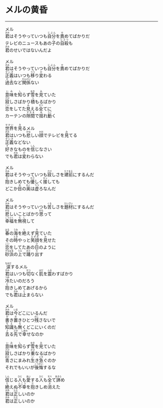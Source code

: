 # メルの黄昏
---
<lyric>
メル<br/>
<ruby>君<rt>きみ</rt></ruby>はそうやっていつも<ruby>自分<rt>じぶん</rt></ruby>を<ruby>責<rt>せ</rt></ruby>めてばかりだ<br/>
テレビのニュースもあの<ruby>子<rt>こ</rt></ruby>の<ruby>自殺<rt>じさつ</rt></ruby>も<br/>
<ruby>君<rt>きみ</rt></ruby>のせいではないんだよ<br/>
<br/>
メル<br/>
<ruby>君<rt>きみ</rt></ruby>はそうやっていつも<ruby>自分<rt>じぶん</rt></ruby>を<ruby>責<rt>せ</rt></ruby>めてばかりだ<br/>
<ruby>正義<rt>せいぎ</rt></ruby>はいつも<ruby>移<rt>うつ</rt></ruby>り<ruby>変<rt>か</rt></ruby>わる<br/>
<ruby>過去<rt>かこ</rt></ruby>など<ruby>関係<rt>かんけい</rt></ruby>ない<br/>
<br/>
<ruby>意味<rt>いみ</rt></ruby>を<ruby>知<rt>し</rt></ruby>らず<ruby>雪<rt>ゆき</rt></ruby>を<ruby>見<rt>み</rt></ruby>ていた<br/>
<ruby>寂<rt>さび</rt></ruby>しさばかり<ruby>積<rt>つ</rt></ruby>もるばかり<br/>
<ruby>恋<rt>こい</rt></ruby>をしてた<ruby>見<rt>み</rt></ruby>える<ruby>全<rt>すべ</rt></ruby>てに<br/>
カーテンの<ruby>隙間<rt>すきま</rt></ruby>で<ruby>揺<rt>ゆ</rt></ruby>れ<ruby>動<rt>うご</rt></ruby>く<br/>
<br/>
<ruby>世界<rt>せかい</rt></ruby>を<ruby>見<rt>み</rt></ruby>るメル<br/>
<ruby>君<rt>きみ</rt></ruby>はいつも<ruby>悲<rt>かな</rt></ruby>しい<ruby>顔<rt>かお</rt></ruby>でテレビを<ruby>見<rt>み</rt></ruby>てる<br/>
<ruby>正義<rt>せいぎ</rt></ruby>などない<br/>
<ruby>好<rt>す</rt></ruby>きなものを<ruby>信<rt>しん</rt></ruby>じなさい<br/>
でも<ruby>君<rt>きみ</rt></ruby>は<ruby>変<rt>か</rt></ruby>わらない<br/>
<br/>
メル<br/>
<ruby>君<rt>きみ</rt></ruby>はそうやっていつも<ruby>寂<rt>さび</rt></ruby>しさを<ruby>建前<rt>たてまえ</rt></ruby>にするんだ<br/>
<ruby>抱<rt>だ</rt></ruby>きしめても<ruby>優<rt>やさ</rt></ruby>しく<ruby>接<rt>せっ</rt></ruby>しても<br/>
どこか<ruby>目<rt>め</rt></ruby>の<ruby>奥<rt>おく</rt></ruby>は<ruby>虚<rt>うつ</rt></ruby>ろなんだ<br/>
<br/>
メル<br/>
<ruby>君<rt>きみ</rt></ruby>はそうやっていつも<ruby>苦<rt>くる</rt></ruby>しさを<ruby>題材<rt>だいざい</rt></ruby>にするんだ<br/>
<ruby>悲<rt>かな</rt></ruby>しいことばかり<ruby>思<rt>おも</rt></ruby>って<br/>
<ruby>幸福<rt>こうふく</rt></ruby>を<ruby>無視<rt>むし</rt></ruby>して<br/>
<br/>
<ruby>春<rt>はる</rt></ruby>の<ruby>海<rt>うみ</rt></ruby>を<ruby>絶<rt>た</rt></ruby>えず<ruby>見<rt>み</rt></ruby>ていた<br/>
その<ruby>時<rt>とき</rt></ruby>やっと<ruby>笑顔<rt>えがお</rt></ruby>を<ruby>見<rt>み</rt></ruby>せた<br/>
<ruby>恋<rt>こい</rt></ruby>をしてたあの<ruby>日<rt>ひ</rt></ruby>のように<br/>
<ruby>砂浜<rt>すなはま</rt></ruby>の<ruby>上<rt>うえ</rt></ruby>で<ruby>踊<rt>おど</rt></ruby>り<ruby>出<rt>だ</rt></ruby>す<br/>
<br/>
<ruby>涙<rt>なみだ</rt></ruby>するメル<br/>
<ruby>君<rt>きみ</rt></ruby>はいつも<ruby>切<rt>せつ</rt></ruby>なく<ruby>肌<rt>はだ</rt></ruby>を<ruby>震<rt>ふる</rt></ruby>わすばかり<br/>
<ruby>冷<rt>つめ</rt></ruby>たいのだろう<br/>
<ruby>抱<rt>だ</rt></ruby>きしめてあげるから<br/>
でも<ruby>君<rt>きみ</rt></ruby>は<ruby>止<rt>と</rt></ruby>まらない<br/>
<br/>
メル<br/>
<ruby>君<rt>きみ</rt></ruby>は<ruby>今<rt>いま</rt></ruby>どこにいるんだ<br/>
<ruby>書<rt>か</rt></ruby>き<ruby>置<rt>お</rt></ruby>きひとつ<ruby>残<rt>のこ</rt></ruby>さないで<br/>
<ruby>知識<rt>ちえ</rt></ruby>も<ruby>無<rt>な</rt></ruby>くどこにいくのだ<br/>
<ruby>去<rt>さ</rt></ruby>る<ruby>先<rt>さき</rt></ruby>で<ruby>幸<rt>しあわ</rt></ruby>せなのか<br/>
<br/>
<ruby>意味<rt>いみ</rt></ruby>を<ruby>知<rt>し</rt></ruby>らず<ruby>雪<rt>ゆき</rt></ruby>を<ruby>見<rt>み</rt></ruby>ていた<br/>
<ruby>寂<rt>さび</rt></ruby>しさばかり<ruby>重<rt>かさ</rt></ruby>なるばかり<br/>
<ruby>青<rt>あお</rt></ruby>さにまみれ<ruby>生<rt>い</rt></ruby>き<ruby>急<rt>いそ</rt></ruby>ぐのか<br/>
それでもいいが<ruby>後悔<rt>こうかい</rt></ruby>するな<br/>
<br/>
<ruby>信<rt>しん</rt></ruby>じる<ruby>人<rt>ひと</rt></ruby>も<ruby>愛<rt>あい</rt></ruby>する<ruby>人<rt>ひと</rt></ruby>も<ruby>全<rt>すべ</rt></ruby>て<ruby>諦<rt>あきら</rt></ruby>め<br/>
<ruby>絶<rt>た</rt></ruby>えぬ<ruby>不幸<rt>ふこう</rt></ruby>を<ruby>抱<rt>だ</rt></ruby>きしめ<ruby>消<rt>き</rt></ruby>えた<br/>
<ruby>君<rt>きみ</rt></ruby>は<ruby>正<rt>ただ</rt></ruby>しいのか<br/>
<ruby>君<rt>きみ</rt></ruby>は<ruby>正<rt>ただ</rt></ruby>しいのか<br/>
</lyric>
